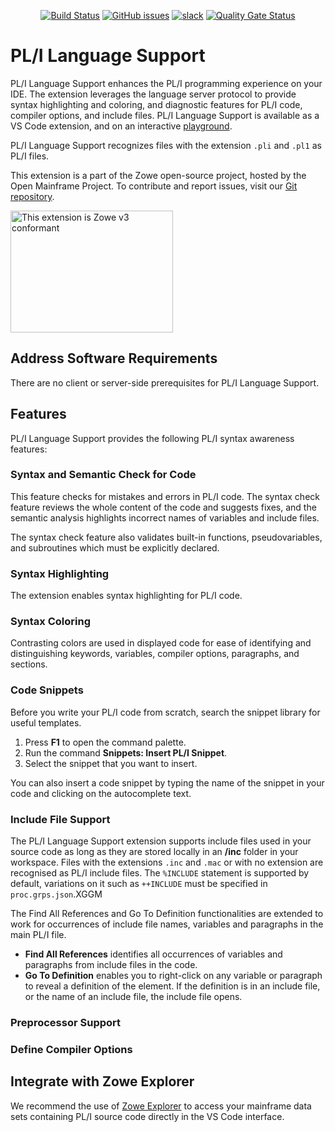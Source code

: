 <div id="header" align="center">

[![Build Status](https://github.com/zowe/zowe-pli-language-support/actions/workflows/build.yml/badge.svg)](https://github.com/zowe/zowe-pli-language-support/actions/workflows/build.yml)
[![GitHub issues](https://img.shields.io/github/issues-raw/zowe/zowe-pli-language-support)](https://github.com/zowe/zowe-pli-language-support/issues)
[![slack](https://img.shields.io/badge/chat-on%20Slack-blue)](https://join.slack.com/t/che4z/shared_invite/zt-22b0064vn-nBh~Fs9Fl47Prp5ItWOLWw)
[![Quality Gate Status](https://sonarcloud.io/api/project_badges/measure?project=zowe_zowe-pli-language-support&metric=alert_status)](https://sonarcloud.io/dashboard?id=zowe_zowe-pli-language-support)

</div>

# PL/I Language Support

PL/I Language Support enhances the PL/I programming experience on your IDE. The extension leverages the language server protocol to provide syntax highlighting and coloring, and diagnostic features for PL/I code, compiler options, and include files. PL/I Language Support is available as a VS Code extension, and on an interactive [playground](https://zowe.github.io/zowe-pli-language-support/).

PL/I Language Support recognizes files with the extension `.pli` and `.pl1` as PL/I files.

This extension is a part of the Zowe open-source project, hosted by the Open Mainframe Project. To contribute and report issues, visit our [Git repository](https://github.com/zowe/zowe-pli-language-support).

<a href="https://www.openmainframeproject.org/all-projects/zowe/conformance"><img alt="This extension is Zowe v3 conformant" src="https://artwork.openmainframeproject.org/other/zowe-conformant/zowev3/explorer-vs-code/color/zowe-conformant-zowev3-explorer-vs-code-color.png" width=260 height=195 /></a>

## Address Software Requirements

There are no client or server-side prerequisites for PL/I Language Support.

## Features

PL/I Language Support provides the following PL/I syntax awareness features:

### Syntax and Semantic Check for Code
This feature checks for mistakes and errors in PL/I code. The syntax check feature reviews the whole content of the code and suggests fixes, and the semantic analysis highlights incorrect names of variables and include files.

The syntax check feature also validates built-in functions, pseudovariables, and subroutines which must be explicitly declared.

### Syntax Highlighting
The extension enables syntax highlighting for PL/I code.

### Syntax Coloring
Contrasting colors are used in displayed code for ease of identifying and distinguishing keywords, variables, compiler options, paragraphs, and sections.

### Code Snippets
Before you write your PL/I code from scratch, search the snippet library for useful templates.

1. Press **F1** to open the command palette.
2. Run the command **Snippets: Insert PL/I Snippet**.
3. Select the snippet that you want to insert.

You can also insert a code snippet by typing the name of the snippet in your code and clicking on the autocomplete text.

### Include File Support
The PL/I Language Support extension supports include files used in your source code as long as they are stored locally in an **/inc** folder in your workspace. Files with the extensions `.inc` and `.mac` or with no extension are recognised as PL/I include files. The `%INCLUDE` statement is supported by default, variations on it such as `++INCLUDE` must be specified in `proc.grps.json`.XGGM

The Find All References and Go To Definition functionalities are extended to work for occurrences of include file names, variables and paragraphs in the main PL/I file.

* **Find All References** identifies all occurrences of variables and paragraphs from include files in the code.
* **Go To Definition** enables you to right-click on any variable or paragraph to reveal a definition of the element. If the definition is in an include file, or the name of an include file, the include file opens.

### Preprocessor Support

### Define Compiler Options

## Integrate with Zowe Explorer

We recommend the use of [Zowe Explorer](https://marketplace.visualstudio.com/items?itemName=Zowe.vscode-extension-for-zowe) to access your mainframe data sets containing PL/I source code directly in the VS Code interface.
